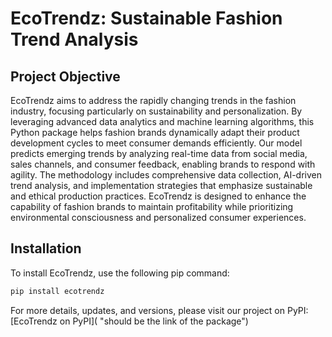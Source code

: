 # EcoTrendz: Sustainable Fashion Trend Analysis

## Project Objective
EcoTrendz aims to address the rapidly changing trends in the fashion industry, focusing particularly on sustainability and personalization. By leveraging advanced data analytics and machine learning algorithms, this Python package helps fashion brands dynamically adapt their product development cycles to meet consumer demands efficiently. Our model predicts emerging trends by analyzing real-time data from social media, sales channels, and consumer feedback, enabling brands to respond with agility. The methodology includes comprehensive data collection, AI-driven trend analysis, and implementation strategies that emphasize sustainable and ethical production practices. EcoTrendz is designed to enhance the capability of fashion brands to maintain profitability while prioritizing environmental consciousness and personalized consumer experiences.

## Installation
To install EcoTrendz, use the following pip command:

```bash
pip install ecotrendz
```

For more details, updates, and versions, please visit our project on PyPI:
[EcoTrendz on PyPI]( "should be the link of the package")
